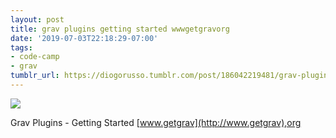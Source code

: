 ```yaml
---
layout: post
title: grav plugins getting started wwwgetgravorg
date: '2019-07-03T22:18:29-07:00'
tags:
- code-camp
- grav
tumblr_url: https://diogorusso.tumblr.com/post/186042219481/grav-plugins-getting-started-wwwgetgravorg
---
```

 ![]({{site.baseurl}}/tumblr_files/tumblr_pu3qqtcKWr1qammdvo1_r1_1280.png)  

Grav Plugins - Getting Started [www.getgrav](http://www.getgrav),org&nbsp;
